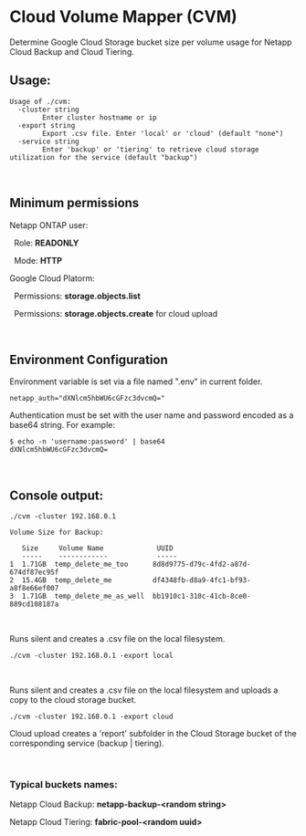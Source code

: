 # Cloud Volume Mapper (CVM)

Determine Google Cloud Storage bucket size per volume usage for Netapp Cloud Backup and Cloud Tiering.

## Usage:
```
Usage of ./cvm:
  -cluster string
        Enter cluster hostname or ip
  -export string
        Export .csv file. Enter 'local' or 'cloud' (default "none")
  -service string
        Enter 'backup' or 'tiering' to retrieve cloud storage utilization for the service (default "backup")
```
<br>


## Minimum permissions

Netapp ONTAP user:

&nbsp; Role: **READONLY**

&nbsp; Mode: **HTTP**

Google Cloud Platorm:

&nbsp; Permissions: **storage.objects.list**

&nbsp; Permissions: **storage.objects.create** for cloud upload

<br>

## Environment Configuration

Environment variable is set via a file named ".env" in current folder.

```
netapp_auth="dXNlcm5hbWU6cGFzc3dvcmQ="
```

Authentication must be set with the user name and password encoded as a base64 string. For example:

```
$ echo -n 'username:password' | base64
dXNlcm5hbWU6cGFzc3dvcmQ=
```

<br>

## Console output:
```
./cvm -cluster 192.168.0.1

Volume Size for Backup:

   Size     Volume Name             UUID                                  
   -----    ------------            -----                                 
1  1.71GB  temp_delete_me_too      8d8d9775-d79c-4fd2-a87d-674df87ec95f  
2  15.4GB  temp_delete_me          df4348fb-d8a9-4fc1-bf93-a8f8e66ef007  
3  1.71GB  temp_delete_me_as_well  bb1910c1-310c-41cb-8ce0-889cd108187a
```
<br>

Runs silent and creates a .csv file on the local filesystem.
```
./cvm -cluster 192.168.0.1 -export local
```
<br>

Runs silent and creates a .csv file on the local filesystem and uploads a copy to the cloud storage bucket.
```
./cvm -cluster 192.168.0.1 -export cloud
```


Cloud upload creates a 'report' subfolder in the Cloud Storage bucket of the corresponding service (backup | tiering).

<br>

### Typical buckets names:

Netapp Cloud Backup: **netapp-backup-\<random string>**

Netapp Cloud Tiering: **fabric-pool-\<random uuid>**